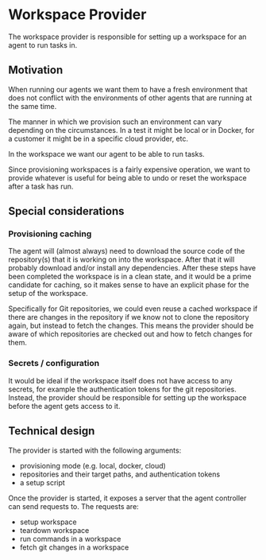 # Workspace Provider

The workspace provider is responsible for setting up a workspace for an agent to run tasks in.

## Motivation

When running our agents we want them to have a fresh environment that does not conflict with the environments of other agents that are running at the same time.

The manner in which we provision such an environment can vary depending on the circumstances. In a test it might be local or in Docker, for a customer it might be
in a specific cloud provider, etc.

In the workspace we want our agent to be able to run tasks.

Since provisioning workspaces is a fairly expensive operation, we want to provide whatever is useful for being able to undo or reset the workspace after a task has run.

## Special considerations

### Provisioning caching

The agent will (almost always) need to download the source code of the repository(s) that it is working on into the workspace. After that it will probably download
and/or install any dependencies. After these steps have been completed the workspace is in a clean state, and it would be a prime candidate for caching, so it
makes sense to have an explicit phase for the setup of the workspace.

Specifically for Git repositories, we could even reuse a cached workspace if there are changes in the repository if we know not to clone the repository again, but
instead to fetch the changes. This means the provider should be aware of which repositories are checked out and how to fetch changes for them.

### Secrets / configuration

It would be ideal if the workspace itself does not have access to any secrets, for example the authentication tokens for the git repositories. Instead, the provider
should be responsible for setting up the workspace before the agent gets access to it.

## Technical design

The provider is started with the following arguments:

  - provisioning mode (e.g. local, docker, cloud)
  - repositories and their target paths, and authentication tokens
  - a setup script

Once the provider is started, it exposes a server that the agent controller can send requests to. The requests are:

  - setup workspace
  - teardown workspace
  - run commands in a workspace
  - fetch git changes in a workspace
